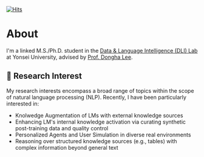 [![Hits](https://hits.seeyoufarm.com/api/count/incr/badge.svg?url=https%3A%2F%2Fgithub.com%2FtommyEzreal&count_bg=%23554ABE&title_bg=%23555555&icon=googlechrome.svg&icon_color=%23E7E7E7&title=hits&edge_flat=false)](https://hits.seeyoufarm.com)


# About
I'm a linked M.S./Ph.D. student in the [Data & Language Intelligence (DLI) Lab](https://diyonsei.notion.site/Data-Language-Intelligence-Lab-Yonsei-University-7e121249362f42c2bdd1328aeaeb5f4b) at Yonsei University, advised by [Prof. Dongha Lee](https://donalee.github.io/).

## 🔎 Research Interest
My research interests encompass a broad range of topics within the scope of natural language processing (NLP). Recently, I have been particularly interested in:   
- Knolwedge Augmentation of LMs with external knowledge sources 
- Enhancing LM's internal knowledge activation via curating synthetic post-training data and quality control  
- Personalized Agents and User Simulation in diverse real environments
- Reasoning over structured knowledge sources (e.g., tables) with complex information beyond general text


<!--
**tommyEzreal/tommyEzreal** is a ✨ _special_ ✨ repository because its `README.md` (this file) appears on your GitHub profile.


